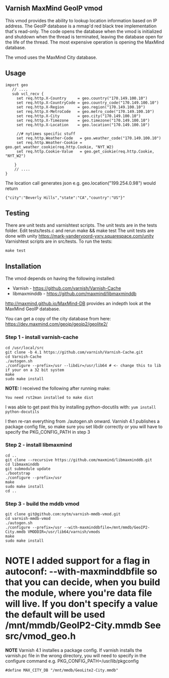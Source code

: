 Varnish MaxMind GeoIP vmod
--------------------------

This vmod provides the ability to lookup location information based on IP address. The GeoIP database is a mmap'd red black tree implementation that's read-only. The code opens the database when the vmod is initialized and shutdown when the thread is terminated, leaving the database open for the life of the thread. The most expensive operation is opening the MaxMind database.

The vmod uses the MaxMind City database. 

## Usage

```
import geo
   // ....
   sub vcl_recv {
	 set req.http.X-Country     = geo.country("170.149.100.10")
	 set req.http.X-CountryCode = geo.country_code("170.149.100.10")
	 set req.http.X-Region      = geo.region("170.149.100.10")
	 set req.http.X-MetroCode   = geo.metro_code("170.149.100.10")
	 set req.http.X-City        = geo.city("170.149.100.10")
	 set req.http.X-Timezone    = geo.timezone("170.149.100.10")
	 set req.http.X-Location    = geo.location("170.149.100.10")

	 //# nytimes specific stuff
	 set req.http.Weather-Code   = geo.weather_code("170.149.100.10")
	 set req.http.Weather-Cookie = geo.get_weather_cookie(req.http.Cookie, "NYT_W2)
	 set req.http.Cookie-Value   = geo.get_cookie(req.http.Cookie, "NYT_W2")

	}
	// ....
}
```
The location call generates json e.g. geo.location("199.254.0.98") would return

``{"city":"Beverly Hills","state":"CA","country":"US"}"``

## Testing
There are unit tests and varnishtest scripts. The unit tests are in the tests folder. Edit tests/tests.c and rerun make && make test
The unit tests are done with unity https://mark-vandervoord-yxrv.squarespace.com/unity
Varnishtest scripts are in src/tests. To run the tests:

```
make test
```

## Installation

The vmod depends on having the following installed:

* Varnish - https://github.com/varnish/Varnish-Cache
* libmaxminddb - https://github.com/maxmind/libmaxminddb

http://maxmind.github.io/MaxMind-DB provides an indepth look at the MaxMind GeoIP database.

You can get a copy of the city database from here: https://dev.maxmind.com/geoip/geoip2/geolite2/

### Step 1 - install varnish-cache
```
cd /usr/local/src
git clone -b 4.1 https://github.com/varnish/Varnish-Cache.git
cd Varnish-Cache
./autogen.sh
./configure --prefix=/usr --libdir=/usr/lib64 # <- change this to lib if your on a 32 bit system
make
sudo make install
```

**NOTE:** I received the following after running make:

``You need rst2man installed to make dist``

I was able to get past this by installing python-docutils with:
```yum install python-docutils```

I then re-ran everything from ./autogen.sh onward.
Varnish 4.1 publishes a package config file, so make sure you set libdir correctly or you will have to specify the PKG_CONFIG_PATH in step 3

### Step 2 - install libmaxmind
```
cd ..
git clone --recursive https://github.com/maxmind/libmaxminddb.git
cd libmaxminddb
git submodule update
./bootstrap
./configure --prefix=/usr
make 
sudo make install
cd ..
```

### Step 3 - build the mddb vmod
```
git clone git@github.com:nytm/varnish-mmdb-vmod.git
cd varnish-mmdb-vmod
./autogen.sh
./configure --prefix=/usr --with-maxminddbfile=/mnt/mmdb/GeoIP2-City.mmdb VMODDIR=/usr/lib64/varnish/vmods 
make
sudo make install
```

**NOTE** I added support for a flag in autoconf:  **--with-maxminddbfile** so that you can decide, when you build the module, where you're data file will live. If you don't specify a value the default will be used **/mnt/mmdb/GeoIP2-City.mmdb** See src/vmod_geo.h
=======
**NOTE** Varnish 4.1 installes a package config. If varnish installs the varnish.pc file in the wrong directory, you will need to specify in the configure command e.g. PKG_CONFIG_PATH=/usr/lib/pkgconfig


```
#define MAX_CITY_DB "/mnt/mmdb/GeoLite2-City.mmdb"
```

